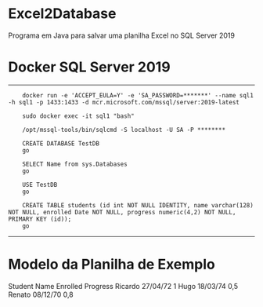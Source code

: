 # Excel2Database

Programa em Java para salvar uma planilha Excel no SQL Server 2019 

# Docker SQL Server 2019 

---

        docker run -e 'ACCEPT_EULA=Y' -e 'SA_PASSWORD=*******' --name sql1 -h sql1 -p 1433:1433 -d mcr.microsoft.com/mssql/server:2019-latest
        
        sudo docker exec -it sql1 "bash"

        /opt/mssql-tools/bin/sqlcmd -S localhost -U SA -P ********

        CREATE DATABASE TestDB
        go

        SELECT Name from sys.Databases
        go

        USE TestDB
        go

        CREATE TABLE students (id int NOT NULL IDENTITY, name varchar(128) NOT NULL, enrolled Date NOT NULL, progress numeric(4,2) NOT NULL, PRIMARY KEY (id));
        go
        
---

# Modelo da Planilha de Exemplo

Student Name	Enrolled	Progress
Ricardo	        27/04/72	1
Hugo	        18/03/74	0,5
Renato	        08/12/70	0,8


